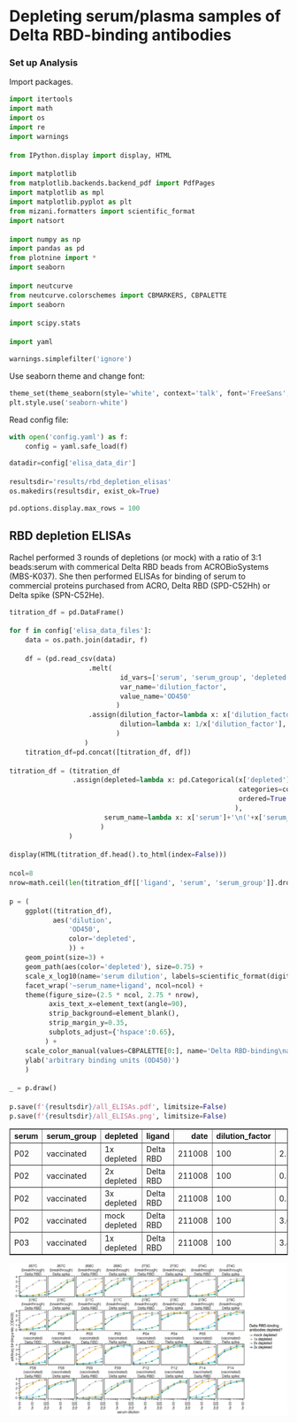 # Depleting serum/plasma samples of Delta RBD-binding antibodies

### Set up Analysis

Import packages.


```python
import itertools
import math
import os
import re
import warnings

from IPython.display import display, HTML

import matplotlib
from matplotlib.backends.backend_pdf import PdfPages
import matplotlib as mpl
import matplotlib.pyplot as plt
from mizani.formatters import scientific_format
import natsort

import numpy as np
import pandas as pd
from plotnine import *
import seaborn

import neutcurve
from neutcurve.colorschemes import CBMARKERS, CBPALETTE
import seaborn

import scipy.stats

import yaml
```


```python
warnings.simplefilter('ignore')
```

Use seaborn theme and change font:


```python
theme_set(theme_seaborn(style='white', context='talk', font='FreeSans', font_scale=1))
plt.style.use('seaborn-white')
```

Read config file:


```python
with open('config.yaml') as f:
    config = yaml.safe_load(f)
```


```python
datadir=config['elisa_data_dir']

resultsdir='results/rbd_depletion_elisas'
os.makedirs(resultsdir, exist_ok=True)
```


```python
pd.options.display.max_rows = 100
```

## RBD depletion ELISAs

Rachel performed 3 rounds of depletions (or mock) with a ratio of 3:1 beads:serum with commerical Delta RBD beads from ACROBioSystems (MBS-K037). She then performed ELISAs for binding of serum to commercial proteins purchased from ACRO, Delta RBD (SPD-C52Hh) or Delta spike (SPN-C52He).


```python
titration_df = pd.DataFrame()

for f in config['elisa_data_files']:
    data = os.path.join(datadir, f)

    df = (pd.read_csv(data)
                    .melt(
                            id_vars=['serum', 'serum_group', 'depleted', 'ligand', 'date'], 
                            var_name='dilution_factor', 
                            value_name='OD450'
                           )
                    .assign(dilution_factor=lambda x: x['dilution_factor'].astype(int),
                            dilution=lambda x: 1/x['dilution_factor'],
                           )
                   )
    titration_df=pd.concat([titration_df, df])

titration_df = (titration_df
                .assign(depleted=lambda x: pd.Categorical(x['depleted'], 
                                                          categories=config['depletions'], 
                                                          ordered=True
                                                         ),
                        serum_name=lambda x: x['serum']+'\n('+x['serum_group']+')'
                       )
               )

display(HTML(titration_df.head().to_html(index=False)))

ncol=8
nrow=math.ceil(len(titration_df[['ligand', 'serum', 'serum_group']].drop_duplicates())/8)

p = (
    ggplot((titration_df),
           aes('dilution', 
               'OD450', 
               color='depleted',
               )) +
    geom_point(size=3) +
    geom_path(aes(color='depleted'), size=0.75) +
    scale_x_log10(name='serum dilution', labels=scientific_format(digits=0)) +
    facet_wrap('~serum_name+ligand', ncol=ncol) +
    theme(figure_size=(2.5 * ncol, 2.75 * nrow),
          axis_text_x=element_text(angle=90),
          strip_background=element_blank(),
          strip_margin_y=0.35,
          subplots_adjust={'hspace':0.65},
         ) +
    scale_color_manual(values=CBPALETTE[0:], name='Delta RBD-binding\nantibodies depleted?') +
    ylab('arbitrary binding units (OD450)')
    )

_ = p.draw()

p.save(f'{resultsdir}/all_ELISAs.pdf', limitsize=False)
p.save(f'{resultsdir}/all_ELISAs.png', limitsize=False)
```


<table border="1" class="dataframe">
  <thead>
    <tr style="text-align: right;">
      <th>serum</th>
      <th>serum_group</th>
      <th>depleted</th>
      <th>ligand</th>
      <th>date</th>
      <th>dilution_factor</th>
      <th>OD450</th>
      <th>dilution</th>
      <th>serum_name</th>
    </tr>
  </thead>
  <tbody>
    <tr>
      <td>P02</td>
      <td>vaccinated</td>
      <td>1x depleted</td>
      <td>Delta RBD</td>
      <td>211008</td>
      <td>100</td>
      <td>2.105025</td>
      <td>0.01</td>
      <td>P02\n(vaccinated)</td>
    </tr>
    <tr>
      <td>P02</td>
      <td>vaccinated</td>
      <td>2x depleted</td>
      <td>Delta RBD</td>
      <td>211008</td>
      <td>100</td>
      <td>0.598525</td>
      <td>0.01</td>
      <td>P02\n(vaccinated)</td>
    </tr>
    <tr>
      <td>P02</td>
      <td>vaccinated</td>
      <td>3x depleted</td>
      <td>Delta RBD</td>
      <td>211008</td>
      <td>100</td>
      <td>0.280025</td>
      <td>0.01</td>
      <td>P02\n(vaccinated)</td>
    </tr>
    <tr>
      <td>P02</td>
      <td>vaccinated</td>
      <td>mock depleted</td>
      <td>Delta RBD</td>
      <td>211008</td>
      <td>100</td>
      <td>3.622925</td>
      <td>0.01</td>
      <td>P02\n(vaccinated)</td>
    </tr>
    <tr>
      <td>P03</td>
      <td>vaccinated</td>
      <td>1x depleted</td>
      <td>Delta RBD</td>
      <td>211008</td>
      <td>100</td>
      <td>3.465925</td>
      <td>0.01</td>
      <td>P03\n(vaccinated)</td>
    </tr>
  </tbody>
</table>



    
![png](rbd_depletion_elisas_files/rbd_depletion_elisas_11_1.png)
    



```python

```
